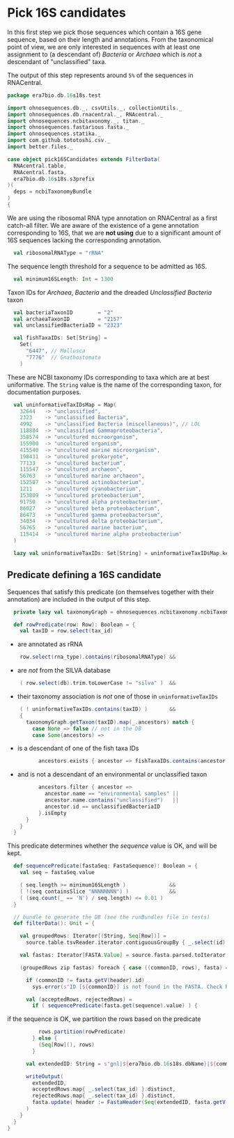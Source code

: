 
# Pick 16S candidates

In this first step we pick those sequences which contain a 16S gene sequence, based on their length and annotations. From the taxonomical point of view, we are only interested in sequences with at least one assignment to (a descendant of) *Bacteria* or *Archaea* which is *not* a descendant of "unclassified" taxa.

The output of this step represents around `5%` of the sequences in RNACentral.


```scala
package era7bio.db.16s18s.test

import ohnosequences.db._, csvUtils._, collectionUtils._
import ohnosequences.db.rnacentral._, RNAcentral._
import ohnosequences.ncbitaxonomy._, titan._
import ohnosequences.fastarious.fasta._
import ohnosequences.statika._
import com.github.tototoshi.csv._
import better.files._

case object pick16SCandidates extends FilterData(
  RNAcentral.table,
  RNAcentral.fasta,
  era7bio.db.16s18s.s3prefix
)(
  deps = ncbiTaxonomyBundle
)
{
```

We are using the ribosomal RNA type annotation on RNACentral as a first catch-all filter. We are aware of the existence of a gene annotation corresponding to 16S, that we are **not using** due to a significant amount of 16S sequences lacking the corresponding annotation.

```scala
  val ribosomalRNAType = "rRNA"
```

The sequence length threshold for a sequence to be admitted as 16S.

```scala
  val minimum16SLength: Int = 1300
```

Taxon IDs for *Archaea*, *Bacteria* and the dreaded *Unclassified Bacteria* taxon

```scala
  val bacteriaTaxonID        = "2"
  val archaeaTaxonID         = "2157"
  val unclassifiedBacteriaID = "2323"

  val fishTaxaIDs: Set[String] =
    Set(
      "6447", // Mollusca
      "7776"  // Gnathostomata
    )
```

These are NCBI taxonomy IDs corresponding to taxa which are at best uniformative. The `String` value is the name of the corresponding taxon, for documentation purposes.

```scala
  val uninformativeTaxIDsMap = Map(
    32644   -> "unclassified",
    2323    -> "unclassified Bacteria",
    4992    -> "unclassified Bacteria (miscellaneous)", // LOL
    118884  -> "unclassified Gammaproteobacteria",
    358574  -> "uncultured microorganism",
    155900  -> "uncultured organism",
    415540  -> "uncultured marine microorganism",
    198431  -> "uncultured prokaryote",
    77133   -> "uncultured bacterium",
    115547  -> "uncultured archaeon",
    56763   -> "uncultured marine archaeon",
    152507  -> "uncultured actinobacterium",
    1211    -> "uncultured cyanobacterium",
    153809  -> "uncultured proteobacterium",
    91750   -> "uncultured alpha proteobacterium",
    86027   -> "uncultured beta proteobacterium",
    86473   -> "uncultured gamma proteobacterium",
    34034   -> "uncultured delta proteobacterium",
    56765   -> "uncultured marine bacterium",
    115414  -> "uncultured marine alpha proteobacterium"
  )

  lazy val uninformativeTaxIDs: Set[String] = uninformativeTaxIDsMap.keySet.map(_.toString)
```


## Predicate defining a 16S candidate

Sequences that satisfy this predicate (on themselves together with their annotation) are included in the output of this step.


```scala
  private lazy val taxonomyGraph = ohnosequences.ncbitaxonomy.ncbiTaxonomyBundle.graph

  def rowPredicate(row: Row): Boolean = {
    val taxID = row.select(tax_id)
```

- are annotated as rRNA

```scala
    row.select(rna_type).contains(ribosomalRNAType) &&
```

- are *not* from the SILVA database

```scala
    ( row.select(db).trim.toLowerCase != "silva" )  &&
```

- their taxonomy association is *not* one of those in `uninformativeTaxIDs`

```scala
    ( ! uninformativeTaxIDs.contains(taxID) )       &&
    {
      taxonomyGraph.getTaxon(taxID).map(_.ancestors) match {
        case None => false // not in the DB
        case Some(ancestors) =>
```

- is a descendant of one of the fish taxa IDs

```scala
          ancestors.exists { ancestor => fishTaxaIDs.contains(ancestor.id) } &&
```

- and is not a descendant of an environmental or unclassified taxon

```scala
          ancestors.filter { ancestor =>
            ancestor.name == "environmental samples" ||
            ancestor.name.contains("unclassified")   ||
            ancestor.id == unclassifiedBacteriaID
          }.isEmpty
      }
    }
  }
```

This predicate determines whether the *sequence* value is OK, and will be kept.

```scala
  def sequencePredicate(fastaSeq: FastaSequence): Boolean = {
    val seq = fastaSeq.value

    ( seq.length >= minimum16SLength )              &&
    ( !(seq containsSlice "NNNNNNNN") )             &&
    ( (seq.count(_ == 'N') / seq.length) <= 0.01 )
  }

  // bundle to generate the DB (see the runBundles file in tests)
  def filterData(): Unit = {

    val groupedRows: Iterator[(String, Seq[Row])] =
      source.table.tsvReader.iterator.contiguousGroupBy { _.select(id) }

    val fastas: Iterator[FASTA.Value] = source.fasta.parsed.toIterator

    (groupedRows zip fastas) foreach { case ((commonID, rows), fasta) =>

      if (commonID != fasta.getV(header).id)
        sys.error(s"ID [${commonID}] is not found in the FASTA. Check RNACentral filtering.")

      val (acceptedRows, rejectedRows) =
        if ( sequencePredicate(fasta.get(sequence).value) ) {
```

if the sequence is OK, we partition the rows based on the predicate

```scala
          rows.partition(rowPredicate)
        } else {
          (Seq[Row](), rows)
        }

      val extendedID: String = s"gnl|${era7bio.db.16s18s.dbName}|${commonID}"

      writeOutput(
        extendedID,
        acceptedRows.map{ _.select(tax_id) }.distinct,
        rejectedRows.map{ _.select(tax_id) }.distinct,
        fasta.update( header := FastaHeader(Seq(extendedID, fasta.getV(header).description).mkString(" ") ) )
      )
    }
  }
}

```




[test/scala/dropRedundantAssignments.scala]: dropRedundantAssignments.scala.md
[test/scala/runBundles.scala]: runBundles.scala.md
[test/scala/mg7pipeline.scala]: mg7pipeline.scala.md
[test/scala/package.scala]: package.scala.md
[test/scala/compats.scala]: compats.scala.md
[test/scala/clusterSequences.scala]: clusterSequences.scala.md
[test/scala/dropInconsistentAssignments.scala]: dropInconsistentAssignments.scala.md
[test/scala/pick16SCandidates.scala]: pick16SCandidates.scala.md
[test/scala/releaseData.scala]: releaseData.scala.md
[main/scala/package.scala]: ../../main/scala/package.scala.md
[main/scala/data.scala]: ../../main/scala/data.scala.md
